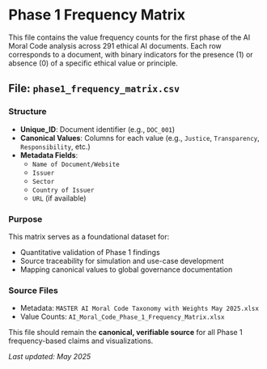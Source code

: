 # Phase 1 Frequency Matrix

This file contains the value frequency counts for the first phase of the AI Moral Code analysis across 291 ethical AI documents. Each row corresponds to a document, with binary indicators for the presence (1) or absence (0) of a specific ethical value or principle.

## File: `phase1_frequency_matrix.csv`

### Structure

- **Unique_ID**: Document identifier (e.g., `DOC_001`)
- **Canonical Values**: Columns for each value (e.g., `Justice`, `Transparency`, `Responsibility`, etc.)
- **Metadata Fields**:
  - `Name of Document/Website`
  - `Issuer`
  - `Sector`
  - `Country of Issuer`
  - `URL` (if available)

### Purpose

This matrix serves as a foundational dataset for:
- Quantitative validation of Phase 1 findings
- Source traceability for simulation and use-case development
- Mapping canonical values to global governance documentation

### Source Files

- Metadata: `MASTER AI Moral Code Taxonomy with Weights May 2025.xlsx`
- Value Counts: `AI_Moral_Code_Phase_1_Frequency_Matrix.xlsx`

This file should remain the **canonical, verifiable source** for all Phase 1 frequency-based claims and visualizations.

_Last updated: May 2025_